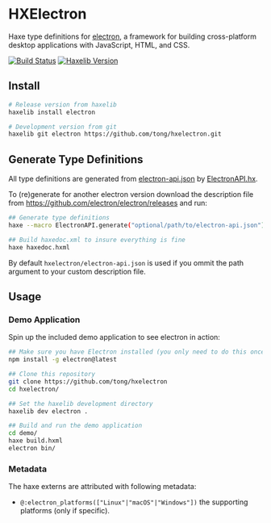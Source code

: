 
HXElectron
==========
Haxe type definitions for [electron](https://electronjs.org/), a framework for building cross-platform desktop applications with JavaScript, HTML, and CSS.

[![Build Status](https://img.shields.io/travis/tong/hxelectron/master.svg?style=flat-square)](https://travis-ci.org/tong/hxelectron) [![Haxelib Version](https://img.shields.io/github/tag/tong/hxelectron.svg?style=flat-square&colorA=EA8220&colorB=FBC707&label=haxelib)](http://lib.haxe.org/p/electron/)


## Install

```sh
# Release version from haxelib
haxelib install electron

# Development version from git
haxelib git electron https://github.com/tong/hxelectron.git
```


## Generate Type Definitions

All type definitions are generated from [electron-api.json](electron-api.json) by [ElectronAPI.hx](ElectronAPI.hx).  

To (re)generate for another electron version download the description file from https://github.com/electron/electron/releases and run:

```sh
## Generate type definitions
haxe --macro ElectronAPI.generate("optional/path/to/electron-api.json")

## Build haxedoc.xml to insure everything is fine
haxe haxedoc.hxml
```

By default `hxelectron/electron-api.json` is used if you ommit the path argument to your custom description file.


## Usage

### Demo Application

Spin up the included demo application to see electron in action:

```sh
## Make sure you have Electron installed (you only need to do this once)
npm install -g electron@latest

## Clone this repository
git clone https://github.com/tong/hxelectron
cd hxelectron/

## Set the haxelib development directory
haxelib dev electron .

## Build and run the demo application
cd demo/
haxe build.hxml
electron bin/
```

### Metadata

The haxe externs are attributed with following metadata:
 - `@:electron_platforms(["Linux"|"macOS"|"Windows"])` the supporting platforms (only if specific).
